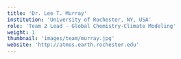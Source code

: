 ```yaml
---
title: 'Dr. Lee T. Murray'
institution: 'University of Rochester, NY, USA'
role: 'Team 2 Lead - Global Chemistry-Climate Modeling'
weight: 1
thumbnail: 'images/team/murray.jpg'
website: 'http://atmos.earth.rochester.edu'
---
```

